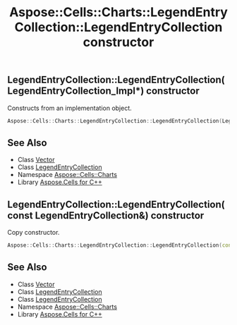 ﻿---
title: Aspose::Cells::Charts::LegendEntryCollection::LegendEntryCollection constructor
linktitle: LegendEntryCollection
second_title: Aspose.Cells for C++ API Reference
description: 'Aspose::Cells::Charts::LegendEntryCollection::LegendEntryCollection constructor. Constructs from an implementation object in C++.'
type: docs
weight: 100
url: /cpp/aspose.cells.charts/legendentrycollection/legendentrycollection/
---
## LegendEntryCollection::LegendEntryCollection(LegendEntryCollection_Impl*) constructor


Constructs from an implementation object.

```cpp
Aspose::Cells::Charts::LegendEntryCollection::LegendEntryCollection(LegendEntryCollection_Impl *impl)
```

## See Also

* Class [Vector](../../../aspose.cells/vector/)
* Class [LegendEntryCollection](../)
* Namespace [Aspose::Cells::Charts](../../)
* Library [Aspose.Cells for C++](../../../)
## LegendEntryCollection::LegendEntryCollection(const LegendEntryCollection\&) constructor


Copy constructor.

```cpp
Aspose::Cells::Charts::LegendEntryCollection::LegendEntryCollection(const LegendEntryCollection &src)
```

## See Also

* Class [Vector](../../../aspose.cells/vector/)
* Class [LegendEntryCollection](../)
* Class [LegendEntryCollection](../)
* Namespace [Aspose::Cells::Charts](../../)
* Library [Aspose.Cells for C++](../../../)
